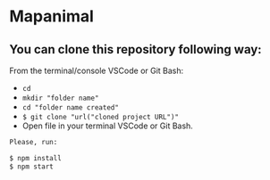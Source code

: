 # Mapanimal


## You can clone this repository following way:
From the  terminal/console VSCode or Git Bash:
- `cd`
- `mkdir "folder name" ` 
- `cd "folder name created" ` 
-  ` $ git clone "url("cloned project URL")"  ` 
- Open file in your terminal VSCode or Git Bash.

```sh
Please, run:

$ npm install
$ npm start

```